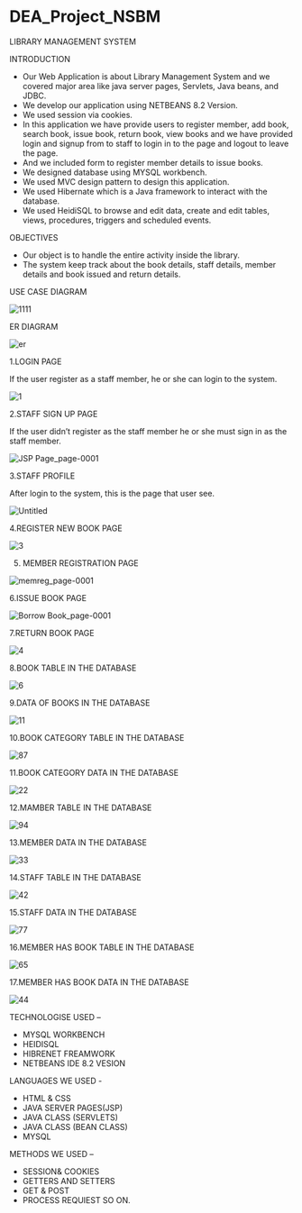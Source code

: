 # DEA_Project_NSBM



LIBRARY MANAGEMENT SYSTEM 



INTRODUCTION



-	Our Web Application is about Library Management System and we covered major area like java server pages, Servlets, Java beans, and JDBC.
-	We develop our application using NETBEANS 8.2 Version.
-	We used session via cookies.
-	In this application we have provide users to register member, add book, search book, issue book, return book, view books and we have provided login and signup from to staff to login in to the page and logout to leave the page.
-	And we included form to register member details to issue books. 
-	We designed database using MYSQL workbench.
-	We used MVC design pattern to design this application.
-	We used Hibernate which is a Java framework to interact with the database.
-	We used HeidiSQL to browse and edit data, create and edit tables, views, procedures, triggers and scheduled events.




OBJECTIVES 



-	Our object is to handle the entire activity inside the library.
-	The system keep track about the book details, staff details, member details and book issued and return details. 





USE CASE DIAGRAM 




![1111](https://user-images.githubusercontent.com/60148897/94019105-01e40600-fdcf-11ea-9c8f-f89b94fc8696.png)




ER DIAGRAM



![er](https://user-images.githubusercontent.com/60148897/94022962-470a3700-fdd3-11ea-9d04-3c6314d64245.png)





1.LOGIN PAGE 



If the user register as a staff member, he or she can login to the system.



![1](https://user-images.githubusercontent.com/60148897/94019289-3952b280-fdcf-11ea-8038-14c72298c82f.png)




2.STAFF SIGN UP PAGE 





If the user didn’t register as the staff member he or she must sign in as the staff member.



![JSP Page_page-0001](https://user-images.githubusercontent.com/60148897/94019657-a8300b80-fdcf-11ea-8d01-f59b8260f615.jpg)




3.STAFF PROFILE  





After login to the system, this is the page that user see.



![Untitled](https://user-images.githubusercontent.com/60148897/94019788-cf86d880-fdcf-11ea-99fa-c396fa818ad3.png)




4.REGISTER NEW BOOK PAGE 



![3](https://user-images.githubusercontent.com/60148897/94019857-e0cfe500-fdcf-11ea-91f3-a7a8c1a66106.png)




5. MEMBER REGISTRATION PAGE 



![memreg_page-0001](https://user-images.githubusercontent.com/60148897/94019957-f7763c00-fdcf-11ea-81e5-b8f23369ed68.jpg)




6.ISSUE BOOK PAGE



![Borrow Book_page-0001](https://user-images.githubusercontent.com/60148897/94020171-3efcc800-fdd0-11ea-82c6-1915615f1116.jpg)




7.RETURN BOOK PAGE



![4](https://user-images.githubusercontent.com/60148897/94020278-5fc51d80-fdd0-11ea-914b-02aad36a3838.png)





8.BOOK TABLE IN THE DATABASE




![6](https://user-images.githubusercontent.com/60148897/94020571-aca8f400-fdd0-11ea-9a6c-3b4c5a95328f.png)





9.DATA OF BOOKS IN THE DATABASE




![11](https://user-images.githubusercontent.com/60148897/94020652-cb0eef80-fdd0-11ea-996f-147a398c3e95.png)





10.BOOK CATEGORY TABLE IN THE DATABASE



![87](https://user-images.githubusercontent.com/60148897/94022452-bc293c80-fdd2-11ea-850b-29c6c8951b0e.png)





11.BOOK CATEGORY DATA IN THE DATABASE





![22](https://user-images.githubusercontent.com/60148897/94020784-f1348f80-fdd0-11ea-94cd-a8dd410a21e2.png)





12.MAMBER TABLE IN THE DATABASE




![94](https://user-images.githubusercontent.com/60148897/94020952-1a552000-fdd1-11ea-9299-ce674855600e.png)





13.MEMBER DATA IN THE DATABASE



![33](https://user-images.githubusercontent.com/60148897/94021047-3658c180-fdd1-11ea-979e-fc54ca5b50f3.png)






14.STAFF TABLE IN THE DATABASE




![42](https://user-images.githubusercontent.com/60148897/94021109-496b9180-fdd1-11ea-99bf-541d433c0846.png)





15.STAFF DATA IN THE DATABASE



![77](https://user-images.githubusercontent.com/60148897/94021209-63a56f80-fdd1-11ea-8ad8-479fe454823e.png)






16.MEMBER HAS BOOK TABLE IN THE DATABASE




![65](https://user-images.githubusercontent.com/60148897/94021527-bbdc7180-fdd1-11ea-8885-5f109630bda4.png)





17.MEMBER HAS BOOK DATA IN THE DATABASE




![44](https://user-images.githubusercontent.com/60148897/94021406-99e2ef00-fdd1-11ea-9e0e-ae5c982205fc.png)





TECHNOLOGISE USED –



-	MYSQL WORKBENCH 
-	HEIDISQL 
-	HIBRENET FREAMWORK 
-	NETBEANS IDE 8.2 VESION 




LANGUAGES WE USED -



-	HTML & CSS
-	JAVA SERVER PAGES(JSP)
-	JAVA CLASS (SERVLETS)
-	JAVA CLASS (BEAN CLASS) 
-	MYSQL 




METHODS WE USED – 



-	SESSION& COOKIES
-	GETTERS AND SETTERS 
-	GET & POST 
-	PROCESS REQUIEST SO ON.


